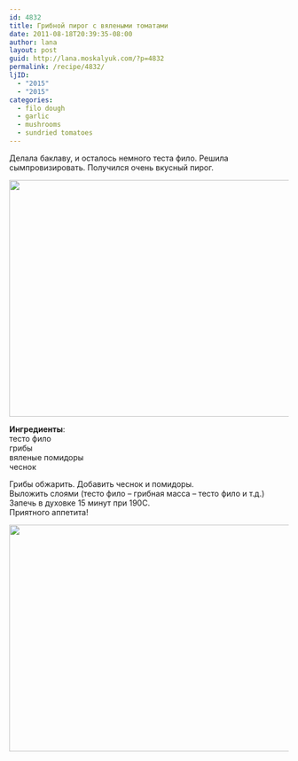 ```yaml
---
id: 4832
title: Грибной пирог с вялеными томатами
date: 2011-08-18T20:39:35-08:00
author: lana
layout: post
guid: http://lana.moskalyuk.com/?p=4832
permalink: /recipe/4832/
ljID:
  - "2015"
  - "2015"
categories:
  - filo dough
  - garlic
  - mushrooms
  - sundried tomatoes
---
```

Делала баклаву, и осталось немного теста фило. Решила сымпровизировать. Получился очень вкусный пирог.

<img loading="lazy" class="alignnone" title="Filo Cake with Mushrooms and Sun Dried Tomatoes" src="http://farm7.static.flickr.com/6063/6055254486_274dcd8223_z.jpg" alt="" width="640" height="427" /> 

**Ингредиенты**:  
тесто фило  
грибы  
вяленые помидоры  
чеснок

Грибы обжарить. Добавить чеснок и помидоры.  
Выложить слоями (тесто фило &#8211; грибная масса &#8211; тесто фило и т.д.)  
Запечь в духовке 15 минут при 190С.  
Приятного аппетита!

<img loading="lazy" class="alignnone" title="Filo Cake with Mushrooms and Sun Dried Tomatoes" src="http://farm7.static.flickr.com/6189/6054703797_79e9c3402f_z.jpg" alt="" width="640" height="409" />
